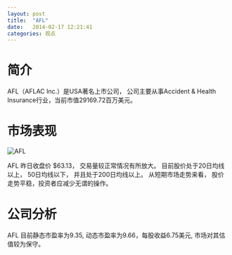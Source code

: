 ```yaml
---
layout: post
title:  "AFL"
date:   2014-02-17 12:21:41
categories: 观点
---
```


# 简介
AFL（AFLAC Inc.）是USA著名上市公司，
公司主要从事Accident & Health Insurance行业，当前市值29169.72百万美元。

# 市场表现

![AFL](http://finviz.com/chart.ashx?t=AFL&ty=c&ta=1&p=d&s=l)

AFL 昨日收盘价 $63.13，
交易量较正常情况有所放大。
目前股价处于20日均线以上，
50日均线以下，
并且处于200日均线以上。
从短期市场走势来看，
股价走势平稳，投资者应减少无谓的操作。

# 公司分析
AFL 目前静态市盈率为9.35, 动态市盈率为9.66，每股收益6.75美元,
市场对其估值较为保守。
